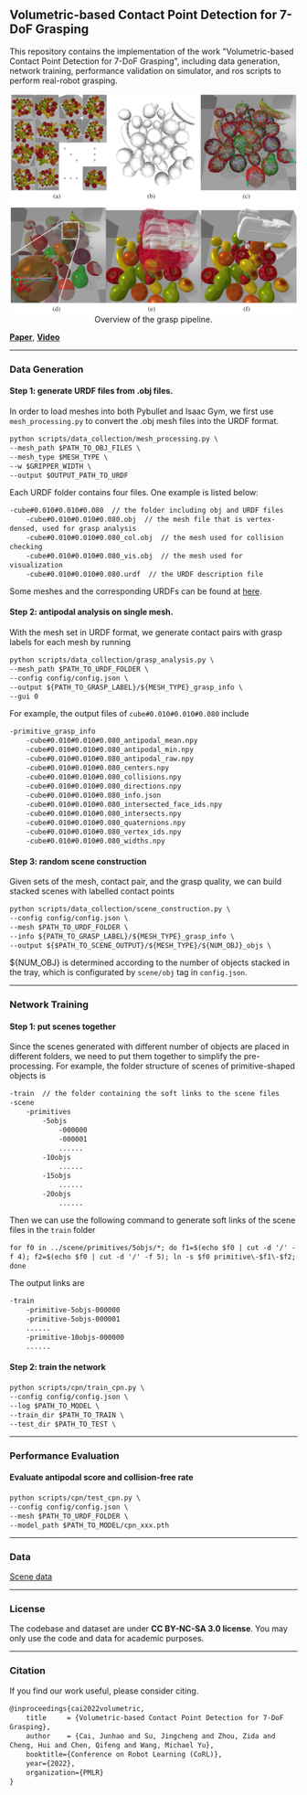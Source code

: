 ## Volumetric-based Contact Point Detection for 7-DoF Grasping

This repository contains the implementation of the work "Volumetric-based Contact Point Detection for 7-DoF Grasping", 
including data generation, network training, performance validation on simulator, and ros scripts to perform real-robot 
grasping. 

<div align="center">
    <img src="doc/pipeline.jpg"/>
 </div>
 <center> Overview of the grasp pipeline.</center>

[**Paper**](https://openreview.net/forum?id=SrSCqW4dq9), [**Video**](https://youtu.be/MnVZWRv_n6U)

---

### Data Generation

#### Step 1: generate URDF files from .obj files.

In order to load meshes into both Pybullet and Isaac Gym, we first use ```mesh_processing.py``` to convert 
the .obj mesh files into the URDF format. 
```angular2html
python scripts/data_collection/mesh_processing.py \ 
--mesh_path $PATH_TO_OBJ_FILES \ 
--mesh_type $MESH_TYPE \ 
--w $GRIPPER_WIDTH \ 
--output $OUTPUT_PATH_TO_URDF
```
Each URDF folder contains four files. One example is listed below:
```
-cube#0.010#0.010#0.080  // the folder including obj and URDF files
    -cube#0.010#0.010#0.080.obj  // the mesh file that is vertex-densed, used for grasp analysis
    -cube#0.010#0.010#0.080_col.obj  // the mesh used for collision checking
    -cube#0.010#0.010#0.080_vis.obj  // the mesh used for visualization
    -cube#0.010#0.010#0.080.urdf  // the URDF description file
```
Some meshes and the corresponding URDFs can be found at [here](https://hkustconnect-my.sharepoint.com/:f:/g/personal/jcaiaq_connect_ust_hk/Eg4f-0GgktJPlkdMo5bmIbsBto0S8kOQohsltrZz7ZwujA?e=h6UEg9).

#### Step 2: antipodal analysis on single mesh. 

With the mesh set in URDF format, we generate contact pairs with grasp labels for each mesh by running
```angular2html
python scripts/data_collection/grasp_analysis.py \ 
--mesh_path $PATH_TO_URDF_FOLDER \ 
--config config/config.json \ 
--output ${PATH_TO_GRASP_LABEL}/${MESH_TYPE}_grasp_info \ 
--gui 0
```
For example, the output files of ```cube#0.010#0.010#0.080``` include
```angular2html
-primitive_grasp_info
    -cube#0.010#0.010#0.080_antipodal_mean.npy
    -cube#0.010#0.010#0.080_antipodal_min.npy
    -cube#0.010#0.010#0.080_antipodal_raw.npy
    -cube#0.010#0.010#0.080_centers.npy
    -cube#0.010#0.010#0.080_collisions.npy
    -cube#0.010#0.010#0.080_directions.npy
    -cube#0.010#0.010#0.080_info.json
    -cube#0.010#0.010#0.080_intersected_face_ids.npy
    -cube#0.010#0.010#0.080_intersects.npy
    -cube#0.010#0.010#0.080_quaternions.npy
    -cube#0.010#0.010#0.080_vertex_ids.npy
    -cube#0.010#0.010#0.080_widths.npy
```

#### Step 3: random scene construction

Given sets of the mesh, contact pair, and the grasp quality, we can build stacked scenes with labelled contact points
```angular2html
python scripts/data_collection/scene_construction.py \
--config config/config.json \ 
--mesh $PATH_TO_URDF_FOLDER \ 
--info ${PATH_TO_GRASP_LABEL}/${MESH_TYPE}_grasp_info \ 
--output ${$PATH_TO_SCENE_OUTPUT}/${MESH_TYPE}/${NUM_OBJ}_objs \
```
${NUM_OBJ} is determined according to the number of objects stacked in the tray, which is configurated 
by ```scene/obj``` tag in ```config.json```.

---

### Network Training

#### Step 1: put scenes together

Since the scenes generated with different number of objects are placed in different folders, we need to put them 
together to simplify the pre-processing. For example, the folder structure of scenes of primitive-shaped objects is 
```angular2html
-train  // the folder containing the soft links to the scene files
-scene
    -primitives
        -5objs
            -000000
            -000001
            ......
        -10objs
            ......
        -15objs
            ......
        -20objs
            ......
```
Then we can use the following command to generate soft links of the scene files in the ```train``` folder
```angular2html
for f0 in ../scene/primitives/5objs/*; do f1=$(echo $f0 | cut -d '/' -f 4); f2=$(echo $f0 | cut -d '/' -f 5); ln -s $f0 primitive\-$f1\-$f2; done
```
The output links are 
```angular2html
-train
    -primitive-5objs-000000
    -primitive-5objs-000001
    ......
    -primitive-10objs-000000
    ......
```

#### Step 2: train the network
```angular2html
python scripts/cpn/train_cpn.py \ 
--config config/config.json \ 
--log $PATH_TO_MODEL \ 
--train_dir $PATH_TO_TRAIN \ 
--test_dir $PATH_TO_TEST \
```

---

### Performance Evaluation

#### Evaluate antipodal score and collision-free rate
```angular2html
python scripts/cpn/test_cpn.py \ 
--config config/config.json \ 
--mesh $PATH_TO_URDF_FOLDER \ 
--model_path $PATH_TO_MODEL/cpn_xxx.pth
```

---

### Data

[Scene data](https://hkustconnect-my.sharepoint.com/:f:/g/personal/jcaiaq_connect_ust_hk/Eg4f-0GgktJPlkdMo5bmIbsBto0S8kOQohsltrZz7ZwujA?e=h6UEg9)

---

### License

The codebase and dataset are under **CC BY-NC-SA 3.0 license**. You may only use the code and data for academic purposes.

---

### Citation
If you find our work useful, please consider citing.
```
@inproceedings{cai2022volumetric,
    title     = {Volumetric-based Contact Point Detection for 7-DoF Grasping},
    author    = {Cai, Junhao and Su, Jingcheng and Zhou, Zida and Cheng, Hui and Chen, Qifeng and Wang, Michael Yu},
    booktitle={Conference on Robot Learning (CoRL)},
    year={2022},
    organization={PMLR}
}
```
